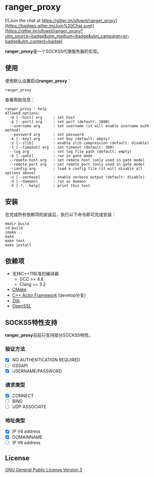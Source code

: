 # ranger_proxy
[![Join the chat at https://gitter.im/ufownl/ranger_proxy](https://badges.gitter.im/Join%20Chat.svg)](https://gitter.im/ufownl/ranger_proxy?utm_source=badge&utm_medium=badge&utm_campaign=pr-badge&utm_content=badge)

**ranger_proxy**是一个SOCKS5代理服务器的实现。

## 使用
使用默认设置启动**ranger_proxy**：
```
ranger_proxy
```
查看帮助信息：
```
ranger_proxy --help
Allowed options:
  -H [--host] arg     : set host
  -p [--port] arg     : set port (default: 1080)
  --username arg      : set username (it will enable username auth method)
  --password arg      : set password
  -k [--key] arg      : set key (default: empty)
  -z [--zlib]         : enable zlib compression (default: disable)
  -t [--timeout] arg  : set timeout (default: 300)
  --log arg           : set log file path (default: empty)
  -G [--gate]         : run in gate mode
  --remote_host arg   : set remote host (only used in gate mode)
  --remote_port arg   : set remote port (only used in gate mode)
  --config arg        : load a config file (it will disable all options above)
  -v [--verbose]      : enable verbose output (default: disable)
  -d [--daemon]       : run as daemon
  -h [-?,--help]      : print this text
```

## 安装
在完成所有依赖项的安装后，执行以下命令即可完成安装：
```
mkdir build
cd build
cmake ..
make
make test
make install
```

## 依赖项
* 支持C++11标准的编译器
  * GCC >= 4.8
  * Clang >= 3.2
* [CMake](http://www.cmake.org)
* [C++ Actor Framework](https://github.com/actor-framework/actor-framework) (develop分支)
* [Zlib](http://www.zlib.net)
* [OpenSSL](http://www.openssl.org)

## SOCKS5特性支持
**ranger_proxy**目前只支持部分SOCKS5特性。

### 验证方法
- [x] NO AUTHENTICATION REQUIRED
- [ ] GSSAPI
- [x] USERNAME/PASSWORD

### 请求类型
- [x] CONNECT
- [ ] BIND
- [ ] UDP ASSOCIATE

### 地址类型
- [x] IP V4 address
- [x] DOMAINNAME
- [ ] IP V6 address

## License
[GNU General Public License Version 3](http://www.gnu.org/licenses/)

